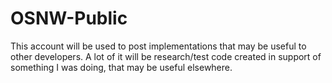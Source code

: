 # OSNW-Public
This account will be used to post implementations that may be useful to other 
developers. A lot of it will be research/test code created in support of 
something I was doing, that may be useful elsewhere.
